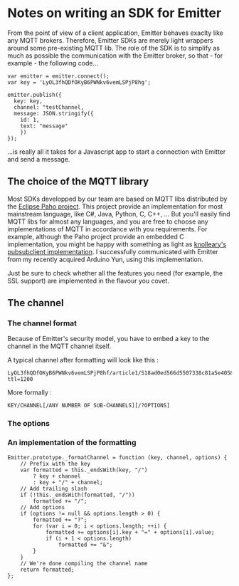 # Notes on writing an SDK for Emitter

From the point of view of a client application, Emitter behaves exaclty like any MQTT brokers. Therefore, Emitter SDKs are merely light wrappers around some pre-existing MQTT lib. The role of the SDK is to simplify as much as possible the communication with the Emitter broker, so that - for example - the following code...

```
var emitter = emitter.connect(); 
var key = 'LyOL3fhQDfOKyB6PWNkv6vemLSPjP8hg';

emitter.publish({
  key: key,
  channel: "testChannel,
  message: JSON.stringify({
    id: 1,
    text: "message"
    })
});
```

...is really all it takes for a Javascript app to start a connection with Emitter and send a message.

## The choice of the MQTT library

Most SDKs developped by our team are based on MQTT libs distributed by the [Eclipse Paho project](http://www.eclipse.org/paho/). This project provide an implementation for most mainstream language, like C#, Java, Python, C, C++, ... But you'll easily find MQTT libs for almost any languages, and you are free to choose any implementations of MQTT in accordance with you requirements. For example, although the Paho project provide an embedded C implementation, you might be happy with something as light as [knolleary's pubsubclient implementation](https://github.com/krohling/ArduinoPusherClient). I successfully communicated with Emitter from my recently acquired Arduino Yun, using this implementation.


Just be sure to check whether all the features you need (for example, the SSL support) are implemented in the flavour you covet.

## The channel

### The channel format

Because of Emitter's security model, you have to embed a key to the channel in the MQTT channel itself.


A typical channel after formatting will look like this :

```
LyOL3fhQDfOKyB6PWNkv6vemLSPjP8hf/article1/518ad0ed566d5507338c81a5e405829b/?ttl=1200
```

More formally :

```
KEY/CHANNEL[/ANY NUMBER OF SUB-CHANNELS][/?OPTIONS]
```

### The options



### An implementation of the formatting

```
Emitter.prototype._formatChannel = function (key, channel, options) {
    // Prefix with the key
    var formatted = this._endsWith(key, "/")
        ? key + channel
        : key + "/" + channel;
    // Add trailing slash
    if (!this._endsWith(formatted, "/"))
        formatted += "/";
    // Add options
    if (options != null && options.length > 0) {
        formatted += "?";
        for (var i = 0; i < options.length; ++i) {
            formatted += options[i].key + "=" + options[i].value;
            if (i + 1 < options.length)
                formatted += "&";
        }
    }
    // We're done compiling the channel name
    return formatted;
};
```

